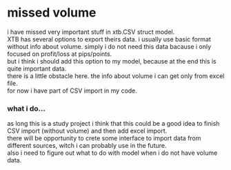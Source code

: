 # missed volume

i have missed very important stuff in xtb.CSV struct model.  
XTB has several options to export theirs data. i usually use basic format without info about volume. simply i do not need this data bacause i only focused on profit/loss at pips/points.  
but i think i should add this option to my model, because at the end this is quite important data.  
there is a little obstacle here. the info about volume i can get only from excel file.  
for now i have part of CSV import in my code.

### what i do...
as long this is a study project i think that this could be a good idea to finish CSV import (without volume) and then add excel import.  
there will be opportunity to crete some interface to import data from different sources, witch i can probably use in the future.  
also i need to figure out what to do with model when i do not have volume data.
